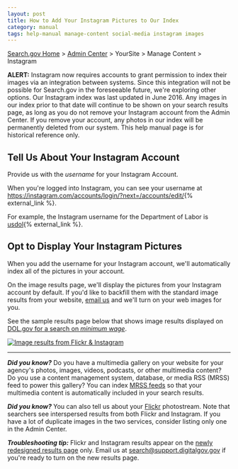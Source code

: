 ```yaml
---
layout: post
title: How to Add Your Instagram Pictures to Our Index
category: manual
tags: help-manual manage-content social-media instagram images
---
```


[Search.gov Home](/index.html) > [Admin Center](https://search.usa.gov/sites/) > YourSite > Manage Content > Instagram

**ALERT:**  Instagram now requires accounts to grant permission to index their images via an integration between systems. Since this integration will not be possible for Search.gov in the foreseeable future, we're exploring other options. Our Instagram index was last updated in June 2016. Any images in our index prior to that date will continue to be shown on your search results page, as long as you do not remove your Instagram account from the Admin Center. If you remove your account, any photos in our index will be permanently deleted from our system. This help manual page is for historical reference only. 

## Tell Us About Your Instagram Account

Provide us with the *username* for your Instagram Account.

When you're logged into Instagram, you can see your username at <https://instagram.com/accounts/login/?next=/accounts/edit/>{% external_link %}.

For example, the Instagram username for the Department of Labor is [usdol](https://instagram.com/usdol/){% external_link %}.

## Opt to Display Your Instagram Pictures

When you add the username for your Instagram account, we'll automatically index all of the pictures in your account.

On the image results page, we'll display the pictures from your Instagram account by default. If you'd like to backfill them with the standard image results from your website, [email us](mailto:search@support.digitalgov.gov) and we'll turn on your web images for you.

See the sample results page below that shows image results displayed on [DOL.gov for a search on *minimum wage*](http://search.usa.gov/search/images?affiliate=u.s.departmentoflabor&query=minimum+wage).

[![Image results from Flickr & Instagram](https://d3qcdigd1fhos0.cloudfront.net/blog/img/social-media-instagram.png "Image results from Flickr & Instagram")](http://search.usa.gov/search/images?affiliate=u.s.departmentoflabor&query=minimum+wage)

---

***Did you know?*** Do you have a multimedia gallery on your website for your agency's photos, images, videos, podcasts, or other multimedia content? Do you use a content management system, database, or media RSS (MRSS) feed to power this gallery? You can index [MRSS feeds](/manual/rss.html) so that your multimedia content is automatically included in your search results.

***Did you know?*** You can also tell us about your [Flickr](/manual/flickr.html) photostream. Note that searchers see interspersed results from both Flickr and Instagram. If you have a lot of duplicate images in the two services, consider listing only one in the Admin Center.

***Troubleshooting tip:*** Flickr and Instagram results appear on the [newly redesigned results page](/blog/serp-redesign.html) only. Email us at <search@support.digitalgov.gov> if you're ready to turn on the new results page.
